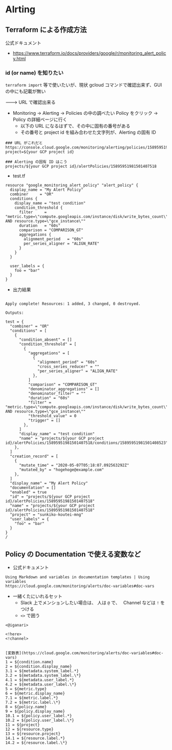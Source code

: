 # Alrting

## Terraform による作成方法

公式ドキュメント

+ https://www.terraform.io/docs/providers/google/r/monitoring_alert_policy.html

### id (or name) を知りたい

`terraform import` 等で使いたいが、現状 gcloud コマンドで確認出来ず、GUI の中にも記載が無い

---> URL で確認出来る

+ Monitoring -> Alerting -> Policies の中の調べたい Policy をクリック -> Policy の詳細ページに行く
  + 以下の URL になるはずで、その中に固有の番号がある
  + その番号と project id を組み合わせた文字列が、Alerting の固有 ID

```
### URL がこれだと
https://console.cloud.google.com/monitoring/alerting/policies/15895951981501407518?project=${your GCP project id}

### Alerting の固有 ID はこう
projects/${your GCP project id}/alertPolicies/15895951981501407518
```



+ test.tf

```
resource "google_monitoring_alert_policy" "alert_policy" {
  display_name = "My Alert Policy"
  combiner     = "OR"
  conditions {
    display_name = "test condition"
    condition_threshold {
      filter     = "metric.type=\"compute.googleapis.com/instance/disk/write_bytes_count\" AND resource.type=\"gce_instance\""
      duration   = "60s"
      comparison = "COMPARISON_GT"
      aggregations {
        alignment_period   = "60s"
        per_series_aligner = "ALIGN_RATE"
      }
    }
  }

  user_labels = {
    foo = "bar"
  }
}
```

+ 出力結果

```

Apply complete! Resources: 1 added, 3 changed, 0 destroyed.

Outputs:

test = {
  "combiner" = "OR"
  "conditions" = [
    {
      "condition_absent" = []
      "condition_threshold" = [
        {
          "aggregations" = [
            {
              "alignment_period" = "60s"
              "cross_series_reducer" = ""
              "per_series_aligner" = "ALIGN_RATE"
            },
          ]
          "comparison" = "COMPARISON_GT"
          "denominator_aggregations" = []
          "denominator_filter" = ""
          "duration" = "60s"
          "filter" = "metric.type=\"compute.googleapis.com/instance/disk/write_bytes_count\" AND resource.type=\"gce_instance\""
          "threshold_value" = 0
          "trigger" = []
        },
      ]
      "display_name" = "test condition"
      "name" = "projects/${your GCP project id}/alertPolicies/15895951981501407518/conditions/15895951981501408523"
    },
  ]
  "creation_record" = [
    {
      "mutate_time" = "2020-05-07T05:18:07.092563292Z"
      "mutated_by" = "hogehoge@example.com"
    },
  ]
  "display_name" = "My Alert Policy"
  "documentation" = []
  "enabled" = true
  "id" = "projects/${your GCP project id}/alertPolicies/15895951981501407518"
  "name" = "projects/${your GCP project id}/alertPolicies/15895951981501407518"
  "project" = "sunkiko-koutei-mng"
  "user_labels" = {
    "foo" = "bar"
  }
}
/
```


## Policy の Documentation で使える変数など


+ 公式ドキュメント

```
Using Markdown and variables in documentation templates | Using variables
https://cloud.google.com/monitoring/alerts/doc-variables#doc-vars
```

+ 一緒くたにいれるセット
  + Slack 上でメンションしたい場合は、 人は `@` で、　 Channel などは `!` をつける
  + `<>` で囲う

```
<@iganari>  

<!here>  
<!channel>  


[変数表](https://cloud.google.com/monitoring/alerts/doc-variables#doc-vars)  
1 = ${condition.name}
2 = ${condition.display_name}  
3.1 = ${metadata.system_label.*}  
3.2 = ${metadata.system_label.\*}  
4.1 = ${metadata.user_label.*}  
4.2 = ${metadata.user_label.\*} 
5 = ${metric.type}  
6 = ${metric.display_name}  
7.1 = ${metric.label.*}  
7.2 = ${metric.label.\*}  
8 = ${policy.name}  
9 = ${policy.display_name}  
10.1 = ${policy.user_label.*}  
10.2 = ${policy.user_label.\*}  
11 = ${project}  
12 = ${resource.type}  
13 = ${resource.project}  
14.1 = ${resource.label.*}  
14.2 = ${resource.label.\*}  
```
